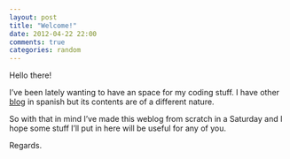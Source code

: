 ```yaml
---
layout: post
title: "Welcome!"
date: 2012-04-22 22:00
comments: true
categories: random
---
```


Hello there!

I’ve been lately wanting to have an space for my 
coding stuff. I have other 
[blog](http://www.perry.es) in spanish but its contents are of a different nature.

So with that in mind I’ve made this weblog from scratch in a Saturday and I hope some stuff I’ll put in here will be useful for any of you.

Regards.